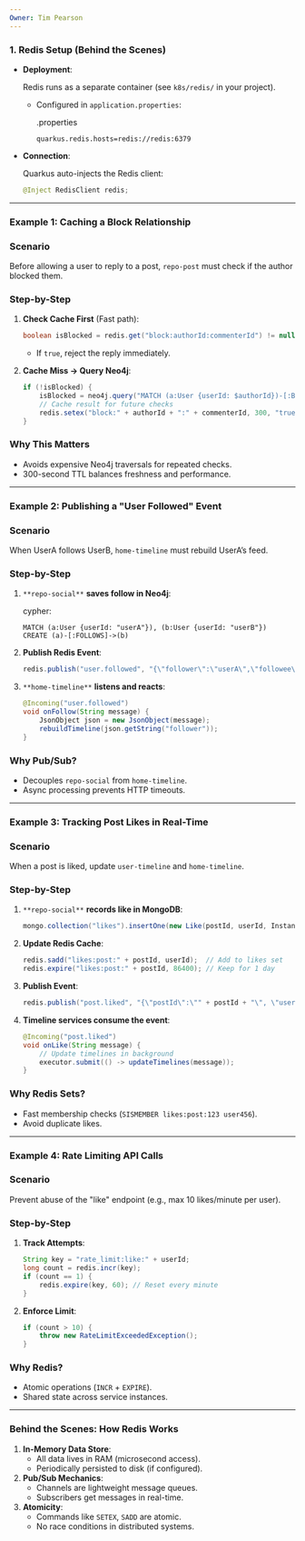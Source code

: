 ```yaml
---
Owner: Tim Pearson
---
```

### **1. Redis Setup (Behind the Scenes)**
- **Deployment**:
    
    Redis runs as a separate container (see `k8s/redis/` in your project).
    
    - Configured in `application.properties`:
        
        .properties
        
        ```Plain
        quarkus.redis.hosts=redis://redis:6379
        ```
        
- **Connection**:
    
    Quarkus auto-injects the Redis client:
    
    ```Java
    @Inject RedisClient redis;
    ```
    
---
### **Example 1: Caching a Block Relationship**
### **Scenario**
Before allowing a user to reply to a post, `repo-post` must check if the author blocked them.
### **Step-by-Step**
1. **Check Cache First** (Fast path):
    
    ```Java
    boolean isBlocked = redis.get("block:authorId:commenterId") != null;
    ```
    
    - If `true`, reject the reply immediately.
2. **Cache Miss → Query Neo4j**:
    
    ```Java
    if (!isBlocked) {
        isBlocked = neo4j.query("MATCH (a:User {userId: $authorId})-[:BLOCKS]->(c:User {userId: $commenterId}) RETURN COUNT(*) > 0");
        // Cache result for future checks
        redis.setex("block:" + authorId + ":" + commenterId, 300, "true");
    }
    ```
    
### **Why This Matters**
- Avoids expensive Neo4j traversals for repeated checks.
- 300-second TTL balances freshness and performance.
---
### **Example 2: Publishing a "User Followed" Event**
### **Scenario**
When UserA follows UserB, `home-timeline` must rebuild UserA’s feed.
### **Step-by-Step**
1. `**repo-social**` **saves follow in Neo4j**:
    
    cypher:
    
    ```Plain
    MATCH (a:User {userId: "userA"}), (b:User {userId: "userB"})
    CREATE (a)-[:FOLLOWS]->(b)
    ```
    
2. **Publish Redis Event**:
    
    ```Java
    redis.publish("user.followed", "{\"follower\":\"userA\",\"followee\":\"userB\"}");
    ```
    
3. `**home-timeline**` **listens and reacts**:
    
    ```Java
    @Incoming("user.followed")
    void onFollow(String message) {
        JsonObject json = new JsonObject(message);
        rebuildTimeline(json.getString("follower"));
    }
    ```
    
### **Why Pub/Sub?**
- Decouples `repo-social` from `home-timeline`.
- Async processing prevents HTTP timeouts.
---
### **Example 3: Tracking Post Likes in Real-Time**
### **Scenario**
When a post is liked, update `user-timeline` and `home-timeline`.
### **Step-by-Step**
1. `**repo-social**` **records like in MongoDB**:
    
    ```Java
    mongo.collection("likes").insertOne(new Like(postId, userId, Instant.now()));
    ```
    
2. **Update Redis Cache**:
    
    ```Java
    redis.sadd("likes:post:" + postId, userId);  // Add to likes set
    redis.expire("likes:post:" + postId, 86400); // Keep for 1 day
    ```
    
3. **Publish Event**:
    
    ```Java
    redis.publish("post.liked", "{\"postId\":\"" + postId + "\", \"userId\":\"" + userId + "\"}");
    ```
    
4. **Timeline services consume the event**:
    
    ```Java
    @Incoming("post.liked")
    void onLike(String message) {
        // Update timelines in background
        executor.submit(() -> updateTimelines(message));
    }
    ```
    
### **Why Redis Sets?**
- Fast membership checks (`SISMEMBER likes:post:123 user456`).
- Avoid duplicate likes.
---
### **Example 4: Rate Limiting API Calls**
### **Scenario**
Prevent abuse of the "like" endpoint (e.g., max 10 likes/minute per user).
### **Step-by-Step**
1. **Track Attempts**:
    
    ```Java
    String key = "rate_limit:like:" + userId;
    long count = redis.incr(key);
    if (count == 1) {
        redis.expire(key, 60); // Reset every minute
    }
    ```
    
2. **Enforce Limit**:
    
    ```Java
    if (count > 10) {
        throw new RateLimitExceededException();
    }
    ```
    
### **Why Redis?**
- Atomic operations (`INCR` + `EXPIRE`).
- Shared state across service instances.
---
### **Behind the Scenes: How Redis Works**
1. **In-Memory Data Store**:
    - All data lives in RAM (microsecond access).
    - Periodically persisted to disk (if configured).
2. **Pub/Sub Mechanics**:
    - Channels are lightweight message queues.
    - Subscribers get messages in real-time.
3. **Atomicity**:
    - Commands like `SETEX`, `SADD` are atomic.
    - No race conditions in distributed systems.